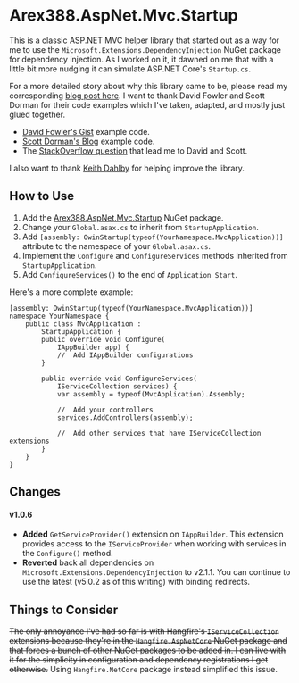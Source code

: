 ﻿# Arex388.AspNet.Mvc.Startup

This is a classic ASP.NET MVC helper library that started out as a way for me to use the `Microsoft.Extensions.DependencyInjection` NuGet package for dependency injection. As I worked on it, it dawned on me that with a little bit more nudging it can simulate ASP.NET Core's `Startup.cs`.

For a more detailed story about why this library came to be, please read my corresponding [blog post here](https://arex388.com/blog/introducing-arex388-aspnet-mvc-startup-nuget-package-to-simulate-aspnet-cores-startupcs-in-classic-aspnet-mvc-applications). I want to thank David Fowler and Scott Dorman for their code examples which I've taken, adapted, and mostly just glued together.

- [David Fowler's Gist](https://gist.github.com/davidfowl/563a602936426a18f67cd77088574e61) example code.
- [Scott Dorman's Blog](https://scottdorman.blog/2016/03/17/integrating-asp-net-core-dependency-injection-in-mvc-4/) example code.
- The [StackOverflow question](https://stackoverflow.com/questions/43311099/how-to-create-dependency-injection-for-asp-net-mvc-5) that lead me to David and Scott.

I also want to thank [Keith Dahlby](https://github.com/dahlbyk) for helping improve the library.



## How to Use

1. Add the [Arex388.AspNet.Mvc.Startup](https://www.nuget.org/packages/Arex388.AspNet.Mvc.Startup/) NuGet package.
2. Change your `Global.asax.cs` to inherit from `StartupApplication`.
3. Add `[assembly: OwinStartup(typeof(YourNamespace.MvcApplication))]` attribute to the namespace of your `Global.asax.cs`.
4. Implement the `Configure` and `ConfigureServices` methods inherited from `StartupApplication`.
5. Add `ConfigureServices()` to the end of `Application_Start`.

Here's a more complete example:

```
[assembly: OwinStartup(typeof(YourNamespace.MvcApplication))]
namespace YourNamespace {
    public class MvcApplication :
        StartupApplication {
        public override void Configure(
            IAppBuilder app) {
            //	Add IAppBuilder configurations
        }

        public override void ConfigureServices(
            IServiceCollection services) {
            var assembly = typeof(MvcApplication).Assembly;

            //	Add your controllers
            services.AddControllers(assembly);

            //	Add other services that have IServiceCollection extensions
        }
    }
}
```



## Changes

#### v1.0.6

- **Added** `GetServiceProvider()` extension on `IAppBuilder`. This extension provides access to the `IServiceProvider` when working with services in the `Configure()` method.
- **Reverted** back all dependencies on `Microsoft.Extensions.DependencyInjection` to v2.1.1. You can continue to use the latest (v5.0.2 as of this writing) with binding redirects.



## Things to Consider

~~The only annoyance I've had so far is with Hangfire's `IServiceCollection` extensions because they're in the `Hangfire.AspNetCore` NuGet package and that forces a bunch of other NuGet packages to be added in. I can live with it for the simplicity in configuration and dependency registrations I get otherwise.~~ Using `Hangfire.NetCore` package instead simplified this issue.
